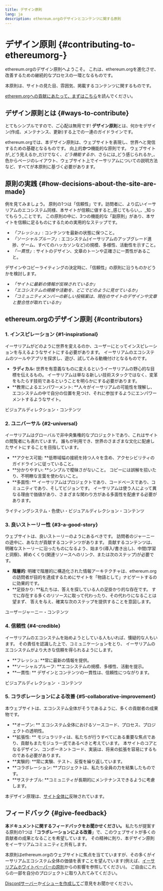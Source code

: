 ```yaml
---
title: デザイン原則
lang: ja
description: ethereum.orgのデザインとコンテンツに関する原則
---
```


# デザイン原則 {#contributing-to-ethereumorg-}

<Emoji text=":wave:" size={1} /> ethereum.orgのデザイン原則へようこそ。 これは、ethereum.orgを進化させ、改善するための継続的なプロセスの一環となるものです。

本原則は、サイトの見た目、雰囲気、掲載するコンテンツに関するものです。

[etherem.orgへの貢献にあたって、まずはこちら](/contributing/)を読んでください。

## デザイン原則とは {#ways-to-contribute}

とてもシンプルですので、ご心配は無用です! **デザイン原則**とは、何かをデザイン(作成、メンテナンス、更新)する上での一連のガイドラインです。

ethereum.orgでは、本デザイン原則は、ウェブサイトを表現し、世界へと発信するための基礎となるものです。 向上的**かつ**機能的な原則です。 ウェブサイトが_どう見えるか_だけでなく、_どう機能するか_、さらには_どう感じられるか_、色からページのレイアウト、ウェブサイト上でイーサリアムについての説明方法など、すべてが本原則に基づく必要があります。

## 原則の実践 {#how-decisions-about-the-site-are-made}

例を見てみましょう。 原則の1つは「信頼性」です。訪問者に、より広いイーサリアムのエコシステム同様、本サイトが信頼に値すると_感じてもらい_、_知ってもらう_ことです。 この原則の中に、3つの機能的な「副原則」があり、本サイトを信頼に足るものにするための実用的なステップです。

- _「フレッシュ」_: コンテンツを最新の状態に保つこと。
- _「ソーシャルプルーフ」_: エコシステム(イーサリアムのアップグレード進捗、ゲーム、すべてのハッカソンなど)の規模、多様性、活動性を示すこと。
- _「一貫性」_: サイトのデザイン、文章のトーンや正確さに一貫性があること。

デザインやコピーライティングの決定時に、「信頼性」の原則に沿うものかどうかを検討します。

- _「サイトに最新の情報が反映されているか」_
- _「エコシステムの規模や活動を、どこでどのように見せているか」_
- _「コミュニティメンバーの新しい投稿案は、現在のサイトのデザインや文章と整合性が取れているか」_

## ethereum.orgのデザイン原則 {#contributors}

### 1. インスピレーション {#1-inspirational}

イーサリアムがどのように世界を変えるのか、ユーザーにとってインスピレーションを与えるようなサイトにする必要があります。 イーサリアムのエコシステムのツールやアプリを探求し、遊び、試してみる動機付けとなるものです。

- **ラディカル:** 世界を有意義なものに変えるというイーサリアムの野心的な目標を伝えるもの。 イーサリアムは単なる新しい技術スタックではなく、変革をもたらす技術であるということを明らかにする必要があります。
- **教育によるエンパワーメント: **人々がイーサリアムの可能性を理解し、エコシステムの中で自分の位置を見つけ、それに参加するようにエンパワーメントするようなサイト。

ビジュアルディレクション・コンテンツ

### 2. ユニバーサル {#2-universal}

イーサリアムはグローバルで非中央集権的なプロジェクトであり、これはサイトの閲覧者にも表れています。 誰もが利用でき、世界のさまざまな文化に配慮したサイトにすることを目指しています。

- **アクセス可能: **低帯域幅の接続を持つ人々を含め、アクセシビリティのガイドラインに従っていること。
- **分かりやすい: **シンプルで曖昧さがないこと。 コピーには誤解を招いたり、不明瞭な言葉を使わないこと。
- **多面性: ** イーサリアムはプロジェクトであり、コードベースであり、コミュニティであり、そしてビジョンです。 イーサリアムは使う人によって異なる理由で価値があり、さまざまな関わり方がある多面性を配慮する必要があります。

ライティングシステム・色使い・ビジュアルディレクション・コンテンツ

### 3. 良いストーリー性 {#3-a-good-story}

ウェブサイトは、良いストーリーのようにあるべきです。 訪問者のジャーニーの途中に、あなたが貢献するコンテンツがあります。 貢献するコンテンツは、明確なストーリーに沿ったものになるよう、始まり(導入/書き出し)、中間(学習と洞察)、締めくくり(関連リソースへのリンク、または次のステップ)が必要です。

- **階層的**: 明確で階層的に構造化された情報アーキテクチャは、ethereum.orgの訪問者が目的を達成するためにサイトを「物語として」ナビゲートするのに効果的です。
- **足掛かり: **私たちは、答えを探している人の足掛かり的な存在です。 すでに存在する多くのリソースに取って代わったり、その代わりになることは望まず、 答えを与え、確実な次のステップを提供することを意図します。

ユーザージャーニー・コンテンツ

### 4. 信頼性 {#4-credible}

イーサリアムのエコシステムを始めようとしている人もいれば、懐疑的な人もいます。 その責任を認識した上で、コミュニケーションをとり、 イーサリアムのエコシステムがより大きな信頼を得られるようにします。

- **フレッシュ: **常に最新の情報を提供。
- **ソーシャルプルーフ: **エコシステムの規模、多様性、活動を提示。
- **一貫性: ** デザインとコンテンツの一貫性は、信頼性につながります。

ビジュアルディレクション ・コンテンツ

### 5. コラボレーションによる改善 {#5-collaborative-improvement}

本ウェブサイトは、エコシステム全体がそうであるように、多くの貢献者の成果物です。

- **オープン: ** エコシステム全体におけるソースコード、プロセス、プロジェクトの透明性。
- **拡張性: ** モジュラリティは、私たちが行うすべてにある重要な焦点であり、貢献もまたモジュラー式であるべきと考えています。 本サイトのコアとなるデザイン、コンポーネントコード、実装は、将来の拡張を容易にするものである必要があります。
- **実験的: **常に実験、テスト、反復を繰り返しています。
- **コラボレーション: **プロジェクトは、私たち全員の力を結集したものです。
- **サステナブル: **コミュニティが長期的にメンテナンスできるように考慮します。

本デザイン原理は、[サイト全体に](/)反映されています。

## フィードバック {#give-feedback}

**本ドキュメントに関するフィードバックをお聞かせください。** 私たちが提案する原則の1つは「**コラボレーションによる改善**」で、このウェブサイトが多くの貢献者の成果となることを希望しています。 その精神に則り、本デザイン原則をイーサリアムコミュニティと共有します。

本原則はethereum.orgのウェブサイトに焦点を当てていますが、その多くがイーサリアムエコシステム全体の価値を表すことを望んでいます(例えば、[イーサリアムホワイトペーパーの原則](https://github.com/ethereum/wiki/wiki/White-Paper#philosophy)からの影響を参照してください)。 ご自由にこれらの一部を自分のプロジェクトに取り入れてみてください。

[Discordサーバー](https://discord.gg/ethereum-org)か[イシューを作成して](https://github.com/ethereum/ethereum-org-website/issues/new?assignees=&labels=Type%3A+Feature&template=feature_request.yaml&title=)ご意見をお聞かせください。
